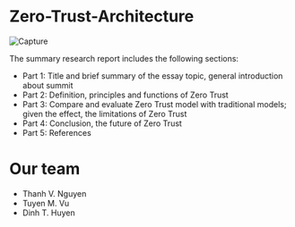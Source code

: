 # Zero-Trust-Architecture
![Capture](https://user-images.githubusercontent.com/81580234/150939852-ec63f944-bf6b-4e1d-b1ad-824b1ea1eb4c.PNG)

The summary research report includes the following sections: 
- Part 1: Title and brief summary of the essay topic, general introduction about summit 
- Part 2: Definition, principles and functions of Zero Trust 
- Part 3: Compare and evaluate Zero Trust model with traditional models; given the effect, the limitations of Zero Trust
- Part 4: Conclusion, the future of Zero Trust 
- Part 5: References

# Our team
* Thanh V. Nguyen 
* Tuyen M. Vu
* Dinh T. Huyen
